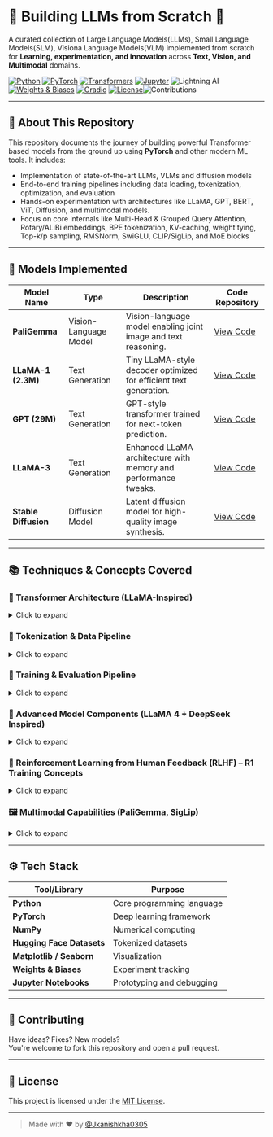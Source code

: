 # 🔨 Building LLMs from Scratch 🚀  
A curated collection of Large Language Models(LLMs), Small Language Models(SLM), Visiona Language Models(VLM) implemented from scratch for **Learning, experimentation, and innovation** across **Text, Vision, and Multimodal** domains.

[![Python](https://img.shields.io/badge/Python-3.10-blue?logo=python)](https://www.python.org/)
[![PyTorch](https://img.shields.io/badge/PyTorch-Deep%20Learning-EE4C2C?logo=pytorch)](https://pytorch.org/)
[![Transformers](https://img.shields.io/badge/HuggingFace-Transformers-yellow?logo=huggingface)](https://huggingface.co/transformers/)
[![Jupyter](https://img.shields.io/badge/Jupyter-Notebook-F37626?logo=jupyter)](https://jupyter.org/)
![Lightning AI](https://img.shields.io/badge/Lightning%20AI-For%20GPU%20Resources-pink)
[![Weights & Biases](https://img.shields.io/badge/W%26B-Experiment%20Tracking-fcc42d?logo=wandb&logoColor=000)](https://wandb.ai/)
[![Gradio](https://img.shields.io/badge/Gradio-Demo%20UI-FF4B4B?logo=gradio)](https://gradio.app/)
[![License](https://img.shields.io/badge/License-Apache_2.0-blue.svg)](https://opensource.org/licenses/Apache-2.0)![Contributions](https://img.shields.io/badge/Contributions-Welcome-red) 

---

## 🧠 About This Repository

This repository documents the journey of building powerful Transformer based models from the ground up using **PyTorch** and other modern ML tools. It includes:

- Implementation of state-of-the-art LLMs, VLMs and diffusion models  
- End-to-end training pipelines including data loading, tokenization, optimization, and evaluation
- Hands-on experimentation with architectures like LLaMA, GPT, BERT, ViT, Diffusion, and multimodal models.
- Focus on core internals like Multi-Head & Grouped Query Attention, Rotary/ALiBi embeddings, BPE tokenization, KV-caching, weight tying, Top-k/p sampling, RMSNorm, SwiGLU, CLIP/SigLip, and MoE blocks
---

## 🧩 Models Implemented

| **Model Name** | **Type** | **Description** | **Code Repository** |
|--------|----------|------------------|----------------------|
| **PaliGemma**      | Vision-Language Model | Vision-language model enabling joint image and text reasoning.  | [View Code](https://github.com/Jkanishkha0305/LLMs-from-Scratch/tree/main/PaliGemma) |
| **LLaMA-1 (2.3M)** | Text Generation       | Tiny LLaMA-style decoder optimized for efficient text generation. | [View Code](https://github.com/Jkanishkha0305/LLMs-from-Scratch/tree/main/LLaMA-1-2.3M) |
| **GPT (29M)**      | Text Generation       | GPT-style transformer trained for next-token prediction.        | [View Code](https://github.com/Jkanishkha0305/LLMs-from-Scratch/tree/main/GPT-29M) |
| **LLaMA-3**        | Text Generation       | Enhanced LLaMA architecture with memory and performance tweaks. | [View Code](https://github.com/Jkanishkha0305/LLMs-from-Scratch/tree/main/LLaMA-3) |
| **Stable Diffusion** | Diffusion Model     | Latent diffusion model for high-quality image synthesis.        | [View Code](https://github.com/Jkanishkha0305/LLMs-from-Scratch/tree/main/StableDiffusion) |


---

## 📚 Techniques & Concepts Covered

### 🧠 Transformer Architecture (LLaMA-Inspired)
<details>
<summary>Click to expand</summary>

- **Decoder-Only Transformers**: Implemented a causal Transformer architecture focusing on autoregressive text generation, inspired by LLaMA 1/2/3.
- **Multi-Head Attention Mechanism**: Built from scratch, including projection of queries, keys, and values, followed by scaled dot-product attention and concatenation.
- **Rotary Positional Embeddings (RoPE)**: Injected relative position information into attention using RoPE, enabling better generalization for long sequences.
- **RMSNorm Pre-Normalization**: Employed Root Mean Square Layer Normalization as a lightweight, scale-invariant alternative to LayerNorm.
- **SwiGLU Activation Function**: Integrated Switch Gated Linear Unit (SwiGLU) as an efficient and expressive feedforward activation function.
- **Weight Tying**: Shared input/output embeddings to reduce parameters.
- **KV-Cache**: Efficient decoding using cached keys and values for autoregressive generation.

---
</details>

### 🧩 Tokenization & Data Pipeline
<details>
<summary>Click to expand</summary>

- **Byte Pair Encoding (BPE)**: Custom BPE tokenizer implemented from scratch to compress vocabulary while maintaining text fidelity.
- **Text Preprocessing**: Cleaned, tokenized, and encoded large text corpora for training, preserving sequence context.
- **Embedding Layer**: Token embeddings initialized and trained with tied weights for input/output layers to reduce parameter count.
- **Dataset Loader**: Built custom iterable and batched dataset loaders for efficiency during model training and validation.

---
</details>

### 🧪 Training & Evaluation Pipeline
<details>
<summary>Click to expand</summary>

- **Loss Function**: Cross-Entropy Loss for autoregressive next-token prediction.
- **Evaluation Strategy**: Included perplexity, loss trend tracking, and sampled text generations for qualitative analysis.
- **Checkpointing**: Periodic model state saving and evaluation to prevent overfitting and enable model restoration.
- **Sampling Techniques**: Top-k / Top-p (nucleus) sampling implemented for creative yet controlled text generation.

---
</details>

### 🧬 Advanced Model Components (LLaMA 4 + DeepSeek Inspired)
<details>
<summary>Click to expand</summary>

- **Mixture of Experts (MoE)**: 
  - Introduced MoE layers within the feedforward block, enabling sparse activation of expert networks per token.
  - Used a learned router with Top-K gating and load balancing loss.
  - Shared expert implementation for baseline generalization across all inputs.

- **Gated MLPs with SiLU/Swish**: MLP experts activated with smooth nonlinearities for better gradient flow and expressiveness.
- **Grouped Query Attention (planned)**: Discussed GQA as an optimization in LLaMA3/4, with planned implementation for performance boost.

---
</details>

### 🧠 Reinforcement Learning from Human Feedback (RLHF) – R1 Training Concepts
<details>
<summary>Click to expand</summary>

- **Policy & Reward Models**: Simulated a reward model to score outputs on accuracy, structure, and reasoning.
- **GRPO Algorithm**: Applied a simplified version of Generalized Reinforcement Policy Optimization for model alignment.
- **Custom Rewards**:
  - Accuracy-based scoring
  - Format consistency
  - Multi-step reasoning chains
  - Repetition penalties
  - Cosine similarity rewards for embeddings
- **Few-shot Prompting with Long CoT**: Integrated multi-turn reasoning examples to guide response quality and completeness.

---
</details>

### 🖼️ Multimodal Capabilities (PaliGemma, SigLip)
<details>
<summary>Click to expand</summary>

- **PaliGemma Vision-Language Model**:
  - ViT Encoder + Gemma Decoder pipeline for image captioning.
  - Vision features projected with linear layer before token-level decoding.
  - Rotary Positional Embeddings across modalities.
  - RMSNorm in both encoder and decoder.
  - Top-P sampling for VQA generation.

- **SigLip Architecture**:
  - Contrastive Learning with Image-Text Pairs.
  - Vision Transformer backbone with Image Patch Tokenization.
  - Cosine similarity loss with learnable temperature.
  - Separate encoder + MLP for text and vision.

---
</details>



---

## ⚙️ Tech Stack

| Tool/Library | Purpose |
|--------------|---------|
| **Python** | Core programming language |
| **PyTorch** | Deep learning framework |
| **NumPy** | Numerical computing |
| **Hugging Face Datasets** | Tokenized datasets |
| **Matplotlib / Seaborn** | Visualization |
| **Weights & Biases** | Experiment tracking |
| **Jupyter Notebooks** | Prototyping and debugging |

---


## 🤝 Contributing

Have ideas? Fixes? New models?  
You're welcome to fork this repository and open a pull request.

---

## 📜 License

This project is licensed under the [MIT License](LICENSE).

---

> Made with ❤️ by [@Jkanishkha0305](https://github.com/Jkanishkha0305)